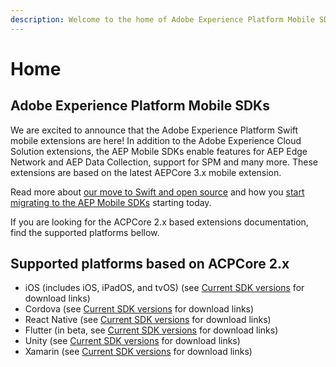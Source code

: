 ```yaml
---
description: Welcome to the home of Adobe Experience Platform Mobile SDK documentation.
---
```


# Home

## Adobe Experience Platform Mobile SDKs

We are excited to announce that the Adobe Experience Platform Swift mobile extensions are here! In addition to the Adobe Experience Cloud Solution extensions, the AEP Mobile SDKs enable features for AEP Edge Network and AEP Data Collection, support for SPM and many more. These extensions are based on the latest AEPCore 3.x mobile extension. 

Read more about [our move to Swift and open source](https://medium.com/adobetech/adobe-experience-platform-mobile-sdks-move-to-swift-for-ios-6aa67b67b4d4) and how you [start migrating to the AEP Mobile SDKs](resources/migrate-to-swift.md) starting today.

If you are looking for the ACPCore 2.x based extensions documentation, find the supported platforms bellow.

## Supported platforms based on ACPCore 2.x

* iOS (includes iOS, iPadOS, and tvOS\) \(see [Current SDK versions](current-sdk-versions.md#ios) for download links\)
* Cordova \(see [Current SDK versions](current-sdk-versions.md#cordova) for download links\)
* React Native \(see [Current SDK versions](current-sdk-versions.md#react-native) for download links\)
* Flutter \(in beta, see [Current SDK versions](current-sdk-versions.md#flutter) for download links\)
* Unity \(see [Current SDK versions](current-sdk-versions.md#unity) for download links\)
* Xamarin \(see [Current SDK versions](current-sdk-versions.md#xamarin) for download links\)

